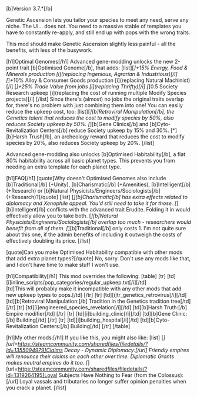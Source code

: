 [b]Version 3.7.*[/b]

Genetic Ascension lets you tailor your species to meet any need, serve any niche. The UI... does not. You need to a massive stable of templates you have to constantly re-apply, and still end up with pops with the wrong traits. 

This mod should make Genetic Ascension slightly less painful - all the benefits, with less of the busywork.

[h1]Optimal Genomes[/h1]
Advanced gene-modding unlocks the new 2-point trait [b]Optimised Genome[/b], that adds:
[list][*]+15% Energy, Food & Minerals production [i](replacing Ingenious, Agrarian & Industrious)[/i]
[*]+10% Alloy & Consumer Goods production [i](replacing Natural Machinist)[/i]
[*]+25% Trade Value from jobs [i](replacing Thrifty)[/i]
[*]0.5 Society Research upkeep [i](replacing the cost of running multiple Modify Species projects)[/i]
[/list]
Since there's (almost) no jobs the original traits overlap for, there's no problem with just combining them into one! You can easily reduce the upkeep cost, too:
[list][*][b]Retroviral Manipulation[/b], the Genetics talent that reduces the cost to modify species by 50%, also reduces Society upkeep by 50%.
[*][b]Gene Clinics[/b] and [b]Cyto-Revitalization Centers[/b] reduce Society upkeep by 15% and 30%.
[*][b]Harsh Trush[/b], an archeology reward that reduces the cost to modify species by 20%, also reduces Society upkeep by 20%.
[/list]

Advanced gene-modding also unlocks [b]Optimised Habitability[/b], a flat 80% habitability across all basic planet types. This prevents you from needing an extra template for each planet type.

[h1]FAQ[/h1]
[quote]Why doesn't Optimised Genomes also include [b]Traditional[/b] (+Unity), [b]Charismatic[/b] (+Amenities), [b]Intelligent[/b] (+Research) or [b]Natural Physicists/Engineers/Sociologists[/b] (+Research)?[/quote]
[list]
	[*][b]Charismatic[/b] has extra effects related to diplomacy and Xenophile appeal. You'd still need to take it for those.
	[*][b]Intelligent[/b] conflicts with the advanced trait Erudite. Folding it in would effectively allow you to take both.
	[*][b]Natural Physicists/Engineers/Sociologists[/b] overlap too much - researchers would benefit from all of them.
	[*][b]Traditional[/b] only costs 1. I'm not quite sure about this one, if the admin benefits of including it outweigh the costs of effectively doubling its price.
[/list]

[quote]Can you make Optimised Habitability compatible with other mods that add extra planet types?[/quote]
No, sorry. Don't use any mods like that, and I don't have time to make stuff I won't use.

[h1]Compatibility[/h1]
This mod overrides the following:
[table]
	[tr]
		[td][i]inline_scripts/pop_categories/regular_upkeep.txt[/i][/td]	
		[td]This will probably make it incompatible with any other mods that add new upkeep types to pops.[/td]
	[/tr]
	[tr]
		[td][i]tr_genetics_retrovirus[/i][/td]
		[td][b]Retroviral Manipulation:[/b] Tradition in the Genetics tradition tree[/td]
	[/tr]
	[tr]
		[td][i]engineered_species_revelation[/i][/td]
		[td][b]Harsh Truth:[/b] Empire modifier[/td]
	[/tr]
	[tr]
		[td][i]building_clinic[/i][/td]
		[td][b]Gene Clinic:[/b] Building[/td]
	[/tr]
	[tr]
		[td][i]building_hospital[/i][/td]
		[td][b]Cyto-Revitalization Centers:[/b] Building[/td]
	[/tr]
[/table]

[h1]My other mods:[/h1]
If you like this, you might also like:
[list]
	[*][url=https://steamcommunity.com/sharedfiles/filedetails/?id=1355094979]Claims Decay - Dynamic Diplomacy:[/url] Friendly empires will renounce their claims on each other over time. Diplomatic Grants makes neutral empires do it too.
	[*][url=https://steamcommunity.com/sharedfiles/filedetails/?id=1319264195]Loyal Subjects Have Nothing to Fear (from the Colossus):[/url] Loyal vassals and tributaries no longer suffer opinion penalties when you crack a planet.
[/list]